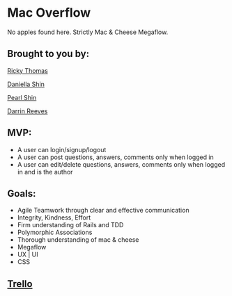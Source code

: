 # Mac Overflow

No apples found here. Strictly Mac &amp; Cheese Megaflow.

## Brought to you by:
[Ricky Thomas](https://www.github.com/ricky-thomas)

[Daniella Shin](https://www.github.com/thedanpan)

[Pearl Shin](https://www.github.com/pearlshin)

[Darrin Reeves](https://www.github.com/dxr4841)


## MVP:
  - A user can login/signup/logout
  - A user can post questions, answers, comments only when logged in
  - A user can edit/delete questions, answers, comments only when logged in and is the author


## Goals:
  - Agile Teamwork through clear and effective communication
  - Integrity, Kindness, Effort
  - Firm understanding of Rails and TDD
  - Polymorphic Associations
  - Thorough understanding of mac & cheese
  - Megaflow
  - UX | UI
  - CSS


## [Trello](https://trello.com/b/E5N6byo9/hack-over-flow)
